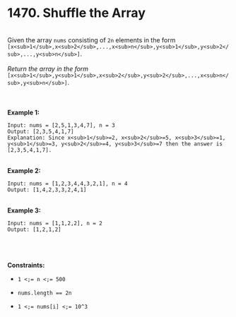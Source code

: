 # 1470. Shuffle the Array

<br />Given the array `nums` consisting of `2n` elements in the form `[x<sub>1</sub>,x<sub>2</sub>,...,x<sub>n</sub>,y<sub>1</sub>,y<sub>2</sub>,...,y<sub>n</sub>]`.<br />
<br /><em>Return the array in the form</em> `[x<sub>1</sub>,y<sub>1</sub>,x<sub>2</sub>,y<sub>2</sub>,...,x<sub>n</sub>,y<sub>n</sub>]`.<br />
<br /> <br />
<br />**Example 1:**<br />
```
Input: nums = [2,5,1,3,4,7], n = 3
Output: [2,3,5,4,1,7] 
Explanation: Since x<sub>1</sub>=2, x<sub>2</sub>=5, x<sub>3</sub>=1, y<sub>1</sub>=3, y<sub>2</sub>=4, y<sub>3</sub>=7 then the answer is [2,3,5,4,1,7].
```
<br />**Example 2:**<br />
```
Input: nums = [1,2,3,4,4,3,2,1], n = 4
Output: [1,4,2,3,3,2,4,1]
```
<br />**Example 3:**<br />
```
Input: nums = [1,1,2,2], n = 2
Output: [1,2,1,2]
```
<br /> <br />
<br />**Constraints:**<br />

* `1 <;= n <;= 500`

* `nums.length == 2n`

* `1 <;= nums[i] <;= 10^3`